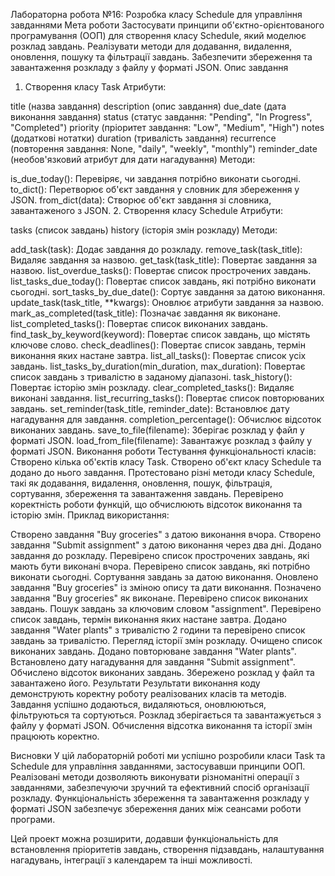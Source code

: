 Лабораторна робота №16: Розробка класу Schedule для управління завданнями
Мета роботи
Застосувати принципи об'єктно-орієнтованого програмування (ООП) для створення класу Schedule, який моделює розклад завдань.
Реалізувати методи для додавання, видалення, оновлення, пошуку та фільтрації завдань.
Забезпечити збереження та завантаження розкладу з файлу у форматі JSON.
Опис завдання
1. Створення класу Task
Атрибути:

title (назва завдання)
description (опис завдання)
due_date (дата виконання завдання)
status (статус завдання: "Pending", "In Progress", "Completed")
priority (пріоритет завдання: "Low", "Medium", "High")
notes (додаткові нотатки)
duration (тривалість завдання)
recurrence (повторення завдання: None, "daily", "weekly", "monthly")
reminder_date (необов'язковий атрибут для дати нагадування)
Методи:

is_due_today(): Перевіряє, чи завдання потрібно виконати сьогодні.
to_dict(): Перетворює об'єкт завдання у словник для збереження у JSON.
from_dict(data): Створює об'єкт завдання зі словника, завантаженого з JSON.
2. Створення класу Schedule
Атрибути:

tasks (список завдань)
history (історія змін розкладу)
Методи:

add_task(task): Додає завдання до розкладу.
remove_task(task_title): Видаляє завдання за назвою.
get_task(task_title): Повертає завдання за назвою.
list_overdue_tasks(): Повертає список прострочених завдань.
list_tasks_due_today(): Повертає список завдань, які потрібно виконати сьогодні.
sort_tasks_by_due_date(): Сортує завдання за датою виконання.
update_task(task_title, **kwargs): Оновлює атрибути завдання за назвою.
mark_as_completed(task_title): Позначає завдання як виконане.
list_completed_tasks(): Повертає список виконаних завдань.
find_task_by_keyword(keyword): Повертає список завдань, що містять ключове слово.
check_deadlines(): Повертає список завдань, термін виконання яких настане завтра.
list_all_tasks(): Повертає список усіх завдань.
list_tasks_by_duration(min_duration, max_duration): Повертає список завдань з тривалістю в заданому діапазоні.
task_history(): Повертає історію змін розкладу.
clear_completed_tasks(): Видаляє виконані завдання.
list_recurring_tasks(): Повертає список повторюваних завдань.
set_reminder(task_title, reminder_date): Встановлює дату нагадування для завдання.
completion_percentage(): Обчислює відсоток виконаних завдань.
save_to_file(filename): Зберігає розклад у файл у форматі JSON.
load_from_file(filename): Завантажує розклад з файлу у форматі JSON.
Виконання роботи
Тестування функціональності класів:
Створено кілька об'єктів класу Task.
Створено об'єкт класу Schedule та додано до нього завдання.
Протестовано різні методи класу Schedule, такі як додавання, видалення, оновлення, пошук, фільтрація, сортування, збереження та завантаження завдань.
Перевірено коректність роботи функцій, що обчислюють відсоток виконання та історію змін.
Приклад використання:

Створено завдання "Buy groceries" з датою виконання вчора.
Створено завдання "Submit assignment" з датою виконання через два дні.
Додано завдання до розкладу.
Перевірено список прострочених завдань, які мають бути виконані вчора.
Перевірено список завдань, які потрібно виконати сьогодні.
Сортування завдань за датою виконання.
Оновлено завдання "Buy groceries" із зміною опису та дати виконання.
Позначено завдання "Buy groceries" як виконане.
Перевірено список виконаних завдань.
Пошук завдань за ключовим словом "assignment".
Перевірено список завдань, термін виконання яких настане завтра.
Додано завдання "Water plants" з тривалістю 2 години та перевірено список завдань за тривалістю.
Перегляд історії змін розкладу.
Очищено список виконаних завдань.
Додано повторюване завдання "Water plants".
Встановлено дату нагадування для завдання "Submit assignment".
Обчислено відсоток виконаних завдань.
Збережено розклад у файл та завантажено його.
Результати
Результати виконання коду демонструють коректну роботу реалізованих класів та методів. Завдання успішно додаються, видаляються, оновлюються, фільтруються та сортуються. Розклад зберігається та завантажується з файлу у форматі JSON. Обчислення відсотка виконання та історії змін працюють коректно.

Висновки
У цій лабораторній роботі ми успішно розробили класи Task та Schedule для управління завданнями, застосувавши принципи ООП. Реалізовані методи дозволяють виконувати різноманітні операції з завданнями, забезпечуючи зручний та ефективний спосіб організації розкладу. Функціональність збереження та завантаження розкладу у форматі JSON забезпечує збереження даних між сеансами роботи програми.

Цей проект можна розширити, додавши функціональність для встановлення пріоритетів завдань, створення підзавдань, налаштування нагадувань, інтеграції з календарем та інші можливості.






